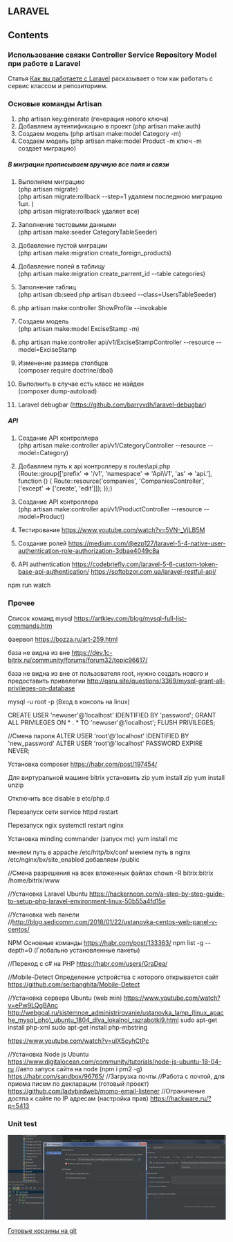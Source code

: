 ## LARAVEL

## Contents

### **Использование связки Controller Service Repository Model при работе в Laravel**

Статья [Как вы работаете с Laravel](https://habr.com/ru/post/350778/ "Использование связки Controller Service Repository Model в  Laravel") расказывает о том как работать с сервис классом и репозиторием.

### **Основые команды Artisan**

1. php artisan key:generate (генерация нового ключа)
2. Добавляем аутентификацию в проект (php artisan make:auth)
3. Создаем модель (php artisan make:model Category -m) 
4. Создаем модель (php artisan make:model Product -m   ключ -m создает миграцию)  
##### **В миграции прописываем вручную все поля и связи**
1. Выполняем миграцию  
(php artisan migrate)  
(php artisan migrate:rollback --step=1  удаляем последнюю миграцию 1шт. )  
(php artisan migrate:rollback    удаляет все)
2. Заполнение тестовыми данными  
(php artisan make:seeder CategoryTableSeeder) 
3. Добавление пустой миграции  
(php artisan make:migration create_foreign_products)
4. Добавление полей в таблицу  
(php artisan make:migration create_parrent_id --table categories)
5. Заполнение таблиц  
(php artisan db:seed          php artisan db:seed --class=UsersTableSeeder)
6. php artisan make:controller ShowProfile --invokable

7. Создаем модель  
(php artisan make:model ExciseStamp -m) 
8. php artisan make:controller api/v1/ExciseStampController --resource --model=ExciseStamp
9. Изменение размера столбцов  
(composer require doctrine/dbal)
10. Выполнить в случае есть класс не найден  
(composer dump-autoload)
11. Laravel debugbar (https://github.com/barryvdh/laravel-debugbar)

##### **API**
1. Создание API контроллера  
(php artisan make:controller api/v1/CategoryController --resource --model=Category)
2. Добавляем путь к api контроллеру в routes\api.php  
(Route::group(['prefix' => '/v1',  'namespace' => 'Api\V1', 'as' => 'api.'], function () {
        Route::resource('companies', 'CompaniesController', ['except' => ['create', 'edit']]);
    });)
3. Создание API контроллера  
(php artisan make:controller api/v1/ProductController --resource --model=Product)	

4. Тестирование https://www.youtube.com/watch?v=5VN-_VjLB5M
5. Создание ролей https://medium.com/@ezp127/laravel-5-4-native-user-authentication-role-authorization-3dbae4049c8a
6. API authentication  https://codebriefly.com/laravel-5-6-custom-token-base-api-authentication/
                       https://softobzor.com.ua/laravel-restful-api/

npm run watch


### **Прочее**

Список команд mysql
https://artkiev.com/blog/mysql-full-list-commands.htm

фаервол
https://bozza.ru/art-259.html

база не видна из вне
https://dev.1c-bitrix.ru/community/forums/forum32/topic96617/

база не видна из вне от пользователя root, нужно создать нового и предоставить привелегии
http://qaru.site/questions/3369/mysql-grant-all-privileges-on-database

mysql -u root -p   (Вход в консоль на linux)

CREATE USER 'newuser'@'localhost' IDENTIFIED BY 'password'; 
GRANT ALL PRIVILEGES ON * . * TO 'newuser'@'localhost';
FLUSH PRIVILEGES;

//Смена пароля
ALTER USER 'root'@'localhost' IDENTIFIED BY 'new_password'
ALTER USER 'root'@'localhost' PASSWORD EXPIRE NEVER;

Установка composer
https://habr.com/post/197454/


Для виртуральной машине bitrix установить zip
yum install zip
yum install unzip

Отключить все disable в etc/php.d

Перезапуск сети
service httpd restart

Перезапуск ngix 
systemctl restart nginx

Установка minding commander (запуск mc)
yum install mc

меняем путь в appache /etc/http/bx/conf
меняем путь в nginx /etc/nginx/bx/site_enabled
добавляем /public

//Смена разрешения на всех вложенных файлах
chown -R bitrix:bitrix /home/bitrix/www


//Установка Laravel Ubuntu
https://hackernoon.com/a-step-by-step-guide-to-setup-php-laravel-environment-linux-50b55a4fd15e

//Установка web панели 
//http://blog.sedicomm.com/2018/01/22/ustanovka-centos-web-panel-v-centos/

NPM Основные команды
https://habr.com/post/133363/
npm list -g --depth=0 (Глобально установленные пакеты)

//Переход с c# на PHP
https://habr.com/users/GraDea/

//Mobile-Detect Определение устройства с которого открывается сайт
https://github.com/serbanghita/Mobile-Detect

//Установка сервера Ubuntu (web min)
https://www.youtube.com/watch?v=ePw9LQgBAnc
http://webgoal.ru/sistemnoe_administrirovanie/ustanovka_lamp_(linux_apache_mysql_php)_ubuntu_1804_dlya_lokalnoi_razrabotki9.html
sudo apt-get install php-xml
sudo apt-get install php-mbstring

https://www.youtube.com/watch?v=uIXScyhCtPc

//Установка Node js Ubuntu
https://www.digitalocean.com/community/tutorials/node-js-ubuntu-18-04-ru
//авто запуск сайта на node (npm i pm2 -g)
https://habr.com/sandbox/96765/
//Загрузка почты //Работа с почтой, для приема писем по декларации (готовый проект)
https://github.com/ladybirdweb/momo-email-listener
//Ограничение достпа к сайте по IP адресам  (настройка прав)
https://hackware.ru/?p=5413


### **Unit test**

![Настройка unit тестов PHPShtorm](/img/UnitTestPHPStorm.jpg?raw=true)

[Готовые корзины на git](https://github.com/topics/shopping-cart)
